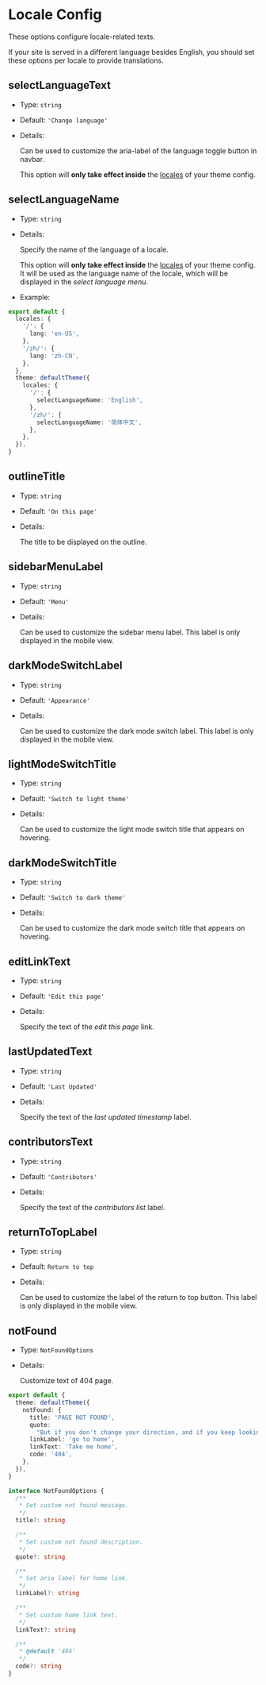 # Locale Config

These options configure locale-related texts.

If your site is served in a different language besides English, you should set these options per locale to provide translations.

## selectLanguageText

- Type: `string`
- Default: `'Change language'`
- Details:

  Can be used to customize the aria-label of the language toggle button in navbar.

  This option will **only take effect inside** the [locales](./config.md#locales) of your theme config.

## selectLanguageName

- Type: `string`

- Details:

  Specify the name of the language of a locale.

  This option will **only take effect inside** the [locales](./config.md#locales) of your theme config. It will be used as the language name of the locale, which will be displayed in the _select language menu_.

- Example:

```ts
export default {
  locales: {
    '/': {
      lang: 'en-US',
    },
    '/zh/': {
      lang: 'zh-CN',
    },
  },
  theme: defaultTheme({
    locales: {
      '/': {
        selectLanguageName: 'English',
      },
      '/zh/': {
        selectLanguageName: '简体中文',
      },
    },
  }),
}
```

## outlineTitle

- Type: `string`

- Default: `'On this page'`

- Details:

  The title to be displayed on the outline.

## sidebarMenuLabel

- Type: `string`

- Default: `'Menu'`

- Details:

  Can be used to customize the sidebar menu label. This label is only displayed in the mobile view.

## darkModeSwitchLabel

- Type: `string`

- Default: `'Appearance'`

- Details:

  Can be used to customize the dark mode switch label. This label is only displayed in the mobile view.

## lightModeSwitchTitle

- Type: `string`

- Default: `'Switch to light theme'`

- Details:

  Can be used to customize the light mode switch title that appears on hovering.

## darkModeSwitchTitle

- Type: `string`

- Default: `'Switch to dark theme'`

- Details:

  Can be used to customize the dark mode switch title that appears on hovering.

## editLinkText

- Type: `string`

- Default: `'Edit this page'`

- Details:

  Specify the text of the _edit this page_ link.

## lastUpdatedText

- Type: `string`

- Default: `'Last Updated'`

- Details:

  Specify the text of the _last updated timestamp_ label.

## contributorsText

- Type: `string`

- Default: `'Contributors'`

- Details:

  Specify the text of the _contributors list_ label.

## returnToTopLabel

- Type: `string`

- Default: `Return to top`

- Details:

  Can be used to customize the label of the return to top button. This label is only displayed in the mobile view.

## notFound

- Type: `NotFoundOptions`

- Details:

  Customize text of 404 page.

```ts
export default {
  theme: defaultTheme({
    notFound: {
      title: 'PAGE NOT FOUND',
      quote:
        "But if you don't change your direction, and if you keep looking, you may end up where you are heading.",
      linkLabel: 'go to home',
      linkText: 'Take me home',
      code: '404',
    },
  }),
}
```

```ts
interface NotFoundOptions {
  /**
   * Set custom not found message.
   */
  title?: string

  /**
   * Set custom not found description.
   */
  quote?: string

  /**
   * Set aria label for home link.
   */
  linkLabel?: string

  /**
   * Set custom home link text.
   */
  linkText?: string

  /**
   * @default '404'
   */
  code?: string
}
```
